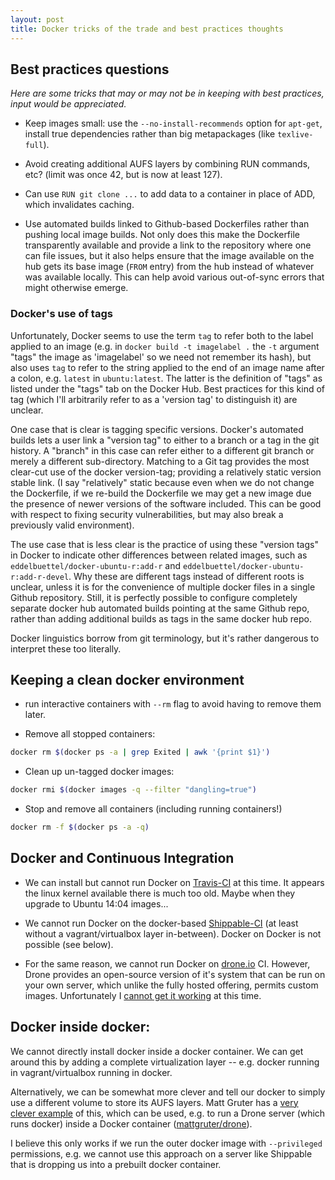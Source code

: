 ```yaml
---
layout: post
title: Docker tricks of the trade and best practices thoughts
---
```



## Best practices questions

_Here are some tricks that may or may not be in keeping with best practices, input would be appreciated._

- Keep images small: use the `--no-install-recommends` option for `apt-get`, install true dependencies rather than big metapackages (like `texlive-full`).
- Avoid creating additional AUFS layers by combining RUN commands, etc? (limit was once 42, but is now at least 127).
- Can use `RUN git clone ...` to add data to a container in place of ADD, which invalidates caching.

- Use automated builds linked to Github-based Dockerfiles rather than pushing local image builds.  Not only does this make the Dockerfile transparently available and provide a link to the repository where one can file issues, but it also helps ensure that the image available on the hub gets its base image (`FROM` entry) from the hub instead of whatever was available locally. This can help avoid various out-of-sync errors that might otherwise emerge.

### Docker's use of tags

Unfortunately, Docker seems to use the term `tag` to refer both to the label applied to an image (e.g. in `docker build -t imagelabel .` the `-t` argument "tags" the image as 'imagelabel' so we need not remember its hash), but also uses `tag` to refer to the string applied to the end of an image name after a colon, e.g. `latest` in `ubuntu:latest`.  The latter is the definition of "tags" as listed under the "tags" tab on the Docker Hub.  Best practices for this kind of tag (which I'll arbitrarily refer to as a 'version tag' to distinguish it) are unclear.

One case that is clear is tagging specific versions.  Docker's automated builds lets a user link a "version tag" to either to a branch or a tag in the git history. A "branch" in this case can refer either to a different git branch or merely a different sub-directory. Matching to a Git tag provides the most clear-cut use of the docker version-tag; providing a relatively static version stable link.  (I say "relatively" static because even when we do not change the Dockerfile, if we re-build the Dockerfile we may get a new image due the presence of newer versions of the software included.  This can be good with respect to fixing security vulnerabilities, but may also break a previously valid environment).

The use case that is less clear is the practice of using these "version tags" in Docker to indicate other differences between related images, such as `eddelbuettel/docker-ubuntu-r:add-r` and `eddelbuettel/docker-ubuntu-r:add-r-devel`.  Why these are different tags instead of different roots is unclear, unless it is for the convenience of multiple docker files in a single Github repository.  Still, it is perfectly possible to configure completely separate docker hub automated builds pointing at the same Github repo, rather than adding additional builds as tags in the same docker hub repo.


Docker linguistics borrow from git terminology, but it's rather dangerous to interpret these too literally.


## Keeping a clean docker environment

- run interactive containers with `--rm` flag to avoid having to remove them later.

- Remove all stopped containers:

```bash
docker rm $(docker ps -a | grep Exited | awk '{print $1}')
```


- Clean up un-tagged docker images:

```bash
docker rmi $(docker images -q --filter "dangling=true")
```


- Stop and remove all containers (including running containers!)

```bash
docker rm -f $(docker ps -a -q)
```


## Docker and Continuous Integration

- We can install but cannot run Docker on [Travis-CI](http://travis.org) at this time.  It appears the linux kernel available there is much too old.  Maybe when they upgrade to Ubuntu 14:04 images...

- We cannot run Docker on the docker-based [Shippable-CI](http://shippable.com) (at least without a vagrant/virtualbox layer in-between).  Docker on Docker is not possible (see below).

- For the same reason, we cannot run Docker on [drone.io](http://drone.io) CI. However, Drone provides an open-source version of it's system that can be run on your own server, which unlike the fully hosted offering, permits custom images. Unfortunately I [cannot get it working](https://github.com/drone/drone/issues/54) at this time.

## Docker inside docker:

We cannot directly install docker inside a docker container.  We can get around this by adding a complete virtualization layer -- e.g. docker running in vagrant/virtualbox running in docker.

Alternatively, we can be somewhat more clever and tell our docker to simply use a different volume to store its AUFS layers. Matt Gruter has a [very clever example](https://github.com/mattgruter/dockerfile-doubledocker) of this, which can be used, e.g. to run a Drone server (which runs docker) inside a Docker container ([mattgruter/drone](http://registry.hub.docker.com/u/mattgruter/drone/)).

I believe this only works if we run the outer docker image with `--privileged` permissions, e.g. we cannot use this approach on a server like Shippable that is dropping us into a prebuilt docker container.







